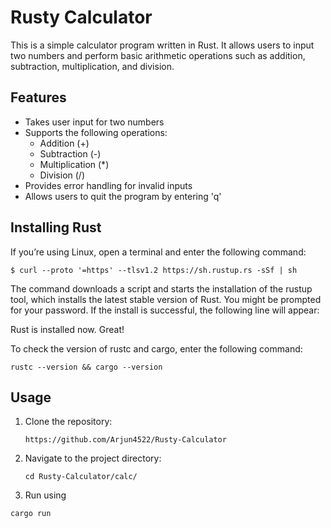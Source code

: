 # Rusty Calculator

This is a simple calculator program written in Rust. It allows users to input two numbers and perform basic arithmetic operations such as addition, subtraction, multiplication, and division.

## Features

- Takes user input for two numbers
- Supports the following operations:
  - Addition (+)
  - Subtraction (-)
  - Multiplication (*)
  - Division (/)
- Provides error handling for invalid inputs
- Allows users to quit the program by entering 'q'

## Installing Rust

If you’re using Linux, open a terminal and enter the following command:

`$ curl --proto '=https' --tlsv1.2 https://sh.rustup.rs -sSf | sh`

The command downloads a script and starts the installation of the rustup tool, which installs the latest stable version of Rust. You might be prompted for your password. If the install is successful, the following line will appear:

Rust is installed now. Great!

To check the version of rustc and cargo, enter the following command:

`rustc --version && cargo --version`


## Usage

1. Clone the repository:

    `https://github.com/Arjun4522/Rusty-Calculator`
   
2. Navigate to the project directory:

   `cd Rusty-Calculator/calc/`
   
3. Run using 

  `cargo run`
